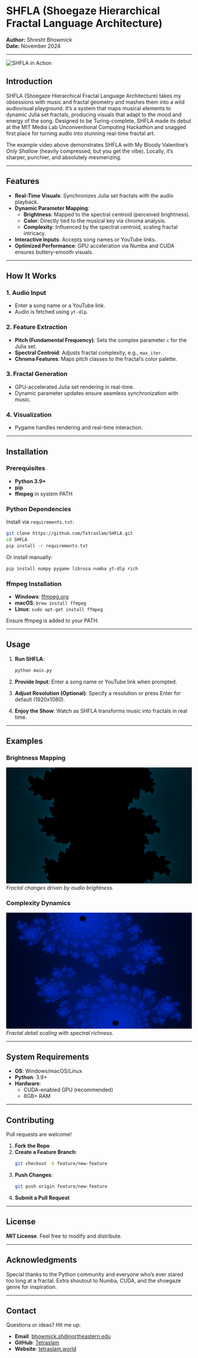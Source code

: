# SHFLA (Shoegaze Hierarchical Fractal Language Architecture)

**Author:** Shresht Bhowmick  
**Date:** November 2024

---

![SHFLA in Action](https://github.com/user-attachments/assets/abfe95df-1d38-440c-b86b-50a7cdbcebc9)

## Introduction

SHFLA (Shoegaze Hierarchical Fractal Language Architecture) takes my obsessions with music and fractal geometry and mashes them into a wild audiovisual playground. It’s a system that maps musical elements to dynamic Julia set fractals, producing visuals that adapt to the mood and energy of the song. Designed to be Turing-complete, SHFLA made its debut at the MIT Media Lab Unconventional Computing Hackathon and snagged first place for turning audio into stunning real-time fractal art.

The example video above demonstrates SHFLA with My Bloody Valentine’s *Only Shallow* (heavily compressed, but you get the vibe). Locally, it’s sharper, punchier, and absolutely mesmerizing.

---

## Features

- **Real-Time Visuals**: Synchronizes Julia set fractals with the audio playback.
- **Dynamic Parameter Mapping**:
  - **Brightness**: Mapped to the spectral centroid (perceived brightness).
  - **Color**: Directly tied to the musical key via chroma analysis.
  - **Complexity**: Influenced by the spectral centroid, scaling fractal intricacy.
- **Interactive Inputs**: Accepts song names or YouTube links.
- **Optimized Performance**: GPU acceleration via Numba and CUDA ensures buttery-smooth visuals.

---

## How It Works

### 1. Audio Input
- Enter a song name or a YouTube link.
- Audio is fetched using `yt-dlp`.

### 2. Feature Extraction
- **Pitch (Fundamental Frequency)**: Sets the complex parameter `c` for the Julia set.
- **Spectral Centroid**: Adjusts fractal complexity, e.g., `max_iter`.
- **Chroma Features**: Maps pitch classes to the fractal’s color palette.

### 3. Fractal Generation
- GPU-accelerated Julia set rendering in real-time.
- Dynamic parameter updates ensure seamless synchronization with music.

### 4. Visualization
- Pygame handles rendering and real-time interaction.

---

## Installation

### Prerequisites

- **Python 3.9+**
- **pip**
- **ffmpeg** in system PATH

### Python Dependencies

Install via `requirements.txt`:

```bash
git clone https://github.com/Tetraslam/SHFLA.git
cd SHFLA
pip install -r requirements.txt
```

Or install manually:

```bash
pip install numpy pygame librosa numba yt-dlp rich
```

### ffmpeg Installation

- **Windows**: [ffmpeg.org](https://ffmpeg.org/download.html#build-windows)
- **macOS**: `brew install ffmpeg`
- **Linux**: `sudo apt-get install ffmpeg`

Ensure ffmpeg is added to your PATH.

---

## Usage

1. **Run SHFLA**:
   ```bash
   python main.py
   ```

2. **Provide Input**:
   Enter a song name or YouTube link when prompted.

3. **Adjust Resolution (Optional)**:
   Specify a resolution or press Enter for default (1920x1080).

4. **Enjoy the Show**:
   Watch as SHFLA transforms music into fractals in real time.

---

## Examples

### Brightness Mapping
![Brightness Mapping](images/brightness.png)
*Fractal changes driven by audio brightness.*

### Complexity Dynamics
![Fourier Complexity](images/fourier.png)
*Fractal detail scaling with spectral richness.*

---

## System Requirements

- **OS**: Windows/macOS/Linux
- **Python**: 3.9+
- **Hardware**:
  - CUDA-enabled GPU (recommended)
  - 8GB+ RAM

---

## Contributing

Pull requests are welcome!

1. **Fork the Repo**
2. **Create a Feature Branch**:
   ```bash
   git checkout -b feature/new-feature
   ```
3. **Push Changes**:
   ```bash
   git push origin feature/new-feature
   ```
4. **Submit a Pull Request**

---

## License

**MIT License**. Feel free to modify and distribute.

---

## Acknowledgments

Special thanks to the Python community and everyone who’s ever stared too long at a fractal. Extra shoutout to Numba, CUDA, and the shoegaze genre for inspiration.

---

## Contact

Questions or ideas? Hit me up:

- **Email**: [bhowmick.sh@northeastern.edu](mailto:bhowmick.sh@northeastern.edu)
- **GitHub**: [Tetraslam](https://github.com/Tetraslam)
- **Website**: [tetraslam.world](https://tetraslam.world)

